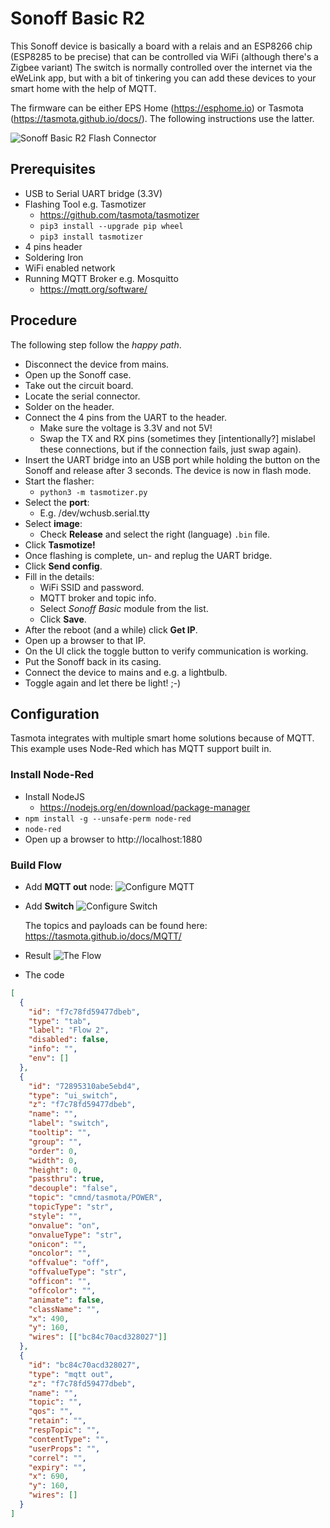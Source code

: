 # Sonoff Basic R2

This Sonoff device is basically a board with a relais and an ESP8266 chip (ESP8285 to be precise) that can be controlled via WiFi (although there's a Zigbee variant) The switch is normally controlled over the internet via the eWeLink app, but with a bit of tinkering you can add these devices to your smart home with the help of MQTT.

The firmware can be either EPS Home (https://esphome.io) or Tasmota (https://tasmota.github.io/docs/). The following instructions use the latter.

![Sonoff Basic R2 Flash Connector](Sonoff-Basic-R2.jpg)

## Prerequisites

- USB to Serial UART bridge (3.3V)
- Flashing Tool e.g. Tasmotizer
  - https://github.com/tasmota/tasmotizer
  - `pip3 install --upgrade pip wheel`
  - `pip3 install tasmotizer`
- 4 pins header
- Soldering Iron
- WiFi enabled network
- Running MQTT Broker e.g. Mosquitto
  - https://mqtt.org/software/

## Procedure

The following step follow the _happy path_.

- Disconnect the device from mains.
- Open up the Sonoff case.
- Take out the circuit board.
- Locate the serial connector.
- Solder on the header.
- Connect the 4 pins from the UART to the header.
  - Make sure the voltage is 3.3V and not 5V!
  - Swap the TX and RX pins (sometimes they [intentionally?] mislabel these connections, but if the connection fails, just swap again).
- Insert the UART bridge into an USB port while holding the button on the Sonoff and release after 3 seconds. The device is now in flash mode.
- Start the flasher:
  - `python3 -m tasmotizer.py`
- Select the **port**:
  - E.g. /dev/wchusb.serial.tty
- Select **image**:
  - Check **Release** and select the right (language) `.bin` file.
- Click **Tasmotize!**
- Once flashing is complete, un- and replug the UART bridge.
- Click **Send config**.
- Fill in the details:
  - WiFi SSID and password.
  - MQTT broker and topic info.
  - Select _Sonoff Basic_ module from the list.
  - Click **Save**.
- After the reboot (and a while) click **Get IP**.
- Open up a browser to that IP.
- On the UI click the toggle button to verify communication is working.
- Put the Sonoff back in its casing.
- Connect the device to mains and e.g. a lightbulb.
- Toggle again and let there be light! ;-)

## Configuration

Tasmota integrates with multiple smart home solutions because of MQTT. This example uses Node-Red which has MQTT support built in.

### Install Node-Red

- Install NodeJS
  - https://nodejs.org/en/download/package-manager
- `npm install -g --unsafe-perm node-red`
- `node-red`
- Open up a browser to http://localhost:1880

### Build Flow

- Add **MQTT out** node:
  ![Configure MQTT](node-red/mqtt.png)

- Add **Switch**
  ![Configure Switch](node-red/switch.png)

  The topics and payloads can be found here: https://tasmota.github.io/docs/MQTT/

- Result
  ![The Flow](node-red/flow.png)

- The code

```json
[
  {
    "id": "f7c78fd59477dbeb",
    "type": "tab",
    "label": "Flow 2",
    "disabled": false,
    "info": "",
    "env": []
  },
  {
    "id": "72895310abe5ebd4",
    "type": "ui_switch",
    "z": "f7c78fd59477dbeb",
    "name": "",
    "label": "switch",
    "tooltip": "",
    "group": "",
    "order": 0,
    "width": 0,
    "height": 0,
    "passthru": true,
    "decouple": "false",
    "topic": "cmnd/tasmota/POWER",
    "topicType": "str",
    "style": "",
    "onvalue": "on",
    "onvalueType": "str",
    "onicon": "",
    "oncolor": "",
    "offvalue": "off",
    "offvalueType": "str",
    "officon": "",
    "offcolor": "",
    "animate": false,
    "className": "",
    "x": 490,
    "y": 160,
    "wires": [["bc84c70acd328027"]]
  },
  {
    "id": "bc84c70acd328027",
    "type": "mqtt out",
    "z": "f7c78fd59477dbeb",
    "name": "",
    "topic": "",
    "qos": "",
    "retain": "",
    "respTopic": "",
    "contentType": "",
    "userProps": "",
    "correl": "",
    "expiry": "",
    "x": 690,
    "y": 160,
    "wires": []
  }
]
```
